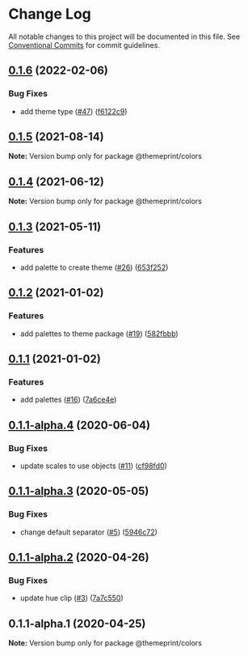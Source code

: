 # Change Log

All notable changes to this project will be documented in this file.
See [Conventional Commits](https://conventionalcommits.org) for commit guidelines.

## [0.1.6](https://github.com/themeprint/themeprint/compare/@themeprint/colors@0.1.5...@themeprint/colors@0.1.6) (2022-02-06)


### Bug Fixes

* add theme type ([#47](https://github.com/themeprint/themeprint/issues/47)) ([f6122c9](https://github.com/themeprint/themeprint/commit/f6122c91e6a47e2698063142f616a5a61116ec84))





## [0.1.5](https://github.com/themeprint/themeprint/compare/@themeprint/colors@0.1.4...@themeprint/colors@0.1.5) (2021-08-14)

**Note:** Version bump only for package @themeprint/colors





## [0.1.4](https://github.com/themeprint/themeprint/compare/@themeprint/colors@0.1.3...@themeprint/colors@0.1.4) (2021-06-12)

**Note:** Version bump only for package @themeprint/colors





## [0.1.3](https://github.com/themeprint/themeprint/compare/@themeprint/colors@0.1.2...@themeprint/colors@0.1.3) (2021-05-11)


### Features

* add palette to create theme ([#26](https://github.com/themeprint/themeprint/issues/26)) ([653f252](https://github.com/themeprint/themeprint/commit/653f252520c7c792eb08d2a9813245ccac8c7a09))





## [0.1.2](https://github.com/themeprint/themeprint/compare/@themeprint/colors@0.1.1...@themeprint/colors@0.1.2) (2021-01-02)


### Features

* add palettes to theme package ([#19](https://github.com/themeprint/themeprint/issues/19)) ([582fbbb](https://github.com/themeprint/themeprint/commit/582fbbbb823fe6bd618f8a92cf69512be69664b0))





## [0.1.1](https://github.com/themeprint/themeprint/compare/@themeprint/colors@0.1.1-alpha.4...@themeprint/colors@0.1.1) (2021-01-02)


### Features

* add palettes ([#16](https://github.com/themeprint/themeprint/issues/16)) ([7a6ce4e](https://github.com/themeprint/themeprint/commit/7a6ce4ec5ea871d548eaeafc2a39ac15171479d7))





## [0.1.1-alpha.4](https://github.com/themeprint/themeprint/compare/@themeprint/colors@0.1.1-alpha.3...@themeprint/colors@0.1.1-alpha.4) (2020-06-04)


### Bug Fixes

* update scales to use objects ([#11](https://github.com/themeprint/themeprint/issues/11)) ([cf98fd0](https://github.com/themeprint/themeprint/commit/cf98fd0afd9cf4c4faa7853b10e2224f9b1ef4df))





## [0.1.1-alpha.3](https://github.com/themeprint/themeprint/compare/@themeprint/colors@0.1.1-alpha.2...@themeprint/colors@0.1.1-alpha.3) (2020-05-05)


### Bug Fixes

* change default separator ([#5](https://github.com/themeprint/themeprint/issues/5)) ([5946c72](https://github.com/themeprint/themeprint/commit/5946c7297fe370d376c4e3750fa8cacfce4c8458))





## [0.1.1-alpha.2](https://github.com/themeprint/themeprint/compare/@themeprint/colors@0.1.1-alpha.1...@themeprint/colors@0.1.1-alpha.2) (2020-04-26)


### Bug Fixes

* update hue clip ([#3](https://github.com/themeprint/themeprint/issues/3)) ([7a7c550](https://github.com/themeprint/themeprint/commit/7a7c550c2ef05c8232479aac5ae4ab01248cf0c6))





## 0.1.1-alpha.1 (2020-04-25)

**Note:** Version bump only for package @themeprint/colors
